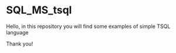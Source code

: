 # SQL_MS_tsql

Hello, 
in this repository you will find some examples of simple TSQL language

Thank you!
